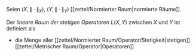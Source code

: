 Seien $(X, \| \cdot \|_X)$, $(Y, \| \cdot \|_Y)$ [[zettel/Normierter Raum|normierte Räume]].

Der *lineare Raum der stetigen Operatoren* $L(X, Y)$ zwischen $X$ und $Y$ ist definiert als
- die Menge aller [[zettel/Normierter Raum/Operator/Stetigkeit|stetigen]] [[zettel/Metrischer Raum/Operator|Operatoren]]